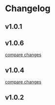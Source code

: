 # Changelog


## v1.0.1

## v1.0.6

[compare changes](https://github.com/your-org/my-module/compare/v1.0.4...v1.0.6)

## v1.0.4

[compare changes](https://github.com/your-org/my-module/compare/v1.0.2...v1.0.4)

## v1.0.2

